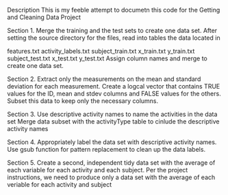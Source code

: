 Description This is my feeble attempt to documetn this code for the Getting and Cleaning Data Project


Section 1. Merge the training and the test sets to create one data set. After setting the source directory for the files, read into tables the data located in

features.txt activity_labels.txt subject_train.txt x_train.txt y_train.txt subject_test.txt x_test.txt y_test.txt Assign column names and merge to create one data set.

Section 2. Extract only the measurements on the mean and standard deviation for each measurement. Create a logcal vector that contains TRUE values for the ID, mean and stdev columns and FALSE values for the others. Subset this data to keep only the necessary columns.

Section 3. Use descriptive activity names to name the activities in the data set Merge data subset with the activityType table to cinlude the descriptive activity names

Section 4. Appropriately label the data set with descriptive activity names. Use gsub function for pattern replacement to clean up the data labels.

Section 5. Create a second, independent tidy data set with the average of each variable for each activity and each subject. Per the project instructions, we need to produce only a data set with the average of each veriable for each activity and subject
